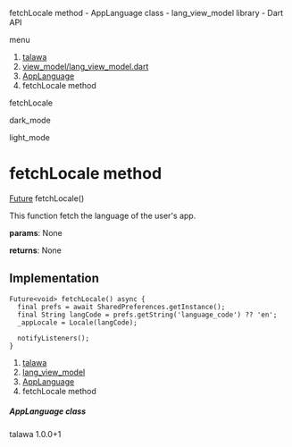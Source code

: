 




fetchLocale method - AppLanguage class - lang\_view\_model library - Dart API







menu

1. [talawa](../../index.html)
2. [view\_model/lang\_view\_model.dart](../../file-___home_harshil_Desktop_open-source_palisadoes_talawa_lib_view_model_lang_view_model/)
3. [AppLanguage](../../file-___home_harshil_Desktop_open-source_palisadoes_talawa_lib_view_model_lang_view_model/AppLanguage-class.html)
4. fetchLocale method

fetchLocale


dark\_mode

light\_mode




# fetchLocale method


[Future](https://api.flutter.dev/flutter/dart-core/Future-class.html)<void>
fetchLocale()

This function fetch the language of the user's app.

**params**:
None

**returns**:
None


## Implementation

```
Future<void> fetchLocale() async {
  final prefs = await SharedPreferences.getInstance();
  final String langCode = prefs.getString('language_code') ?? 'en';
  _appLocale = Locale(langCode);

  notifyListeners();
}
```

 


1. [talawa](../../index.html)
2. [lang\_view\_model](../../file-___home_harshil_Desktop_open-source_palisadoes_talawa_lib_view_model_lang_view_model/)
3. [AppLanguage](../../file-___home_harshil_Desktop_open-source_palisadoes_talawa_lib_view_model_lang_view_model/AppLanguage-class.html)
4. fetchLocale method

##### AppLanguage class





talawa
1.0.0+1






